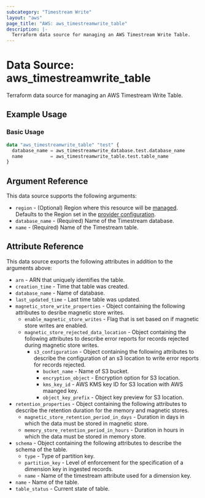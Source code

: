```yaml
---
subcategory: "Timestream Write"
layout: "aws"
page_title: "AWS: aws_timestreamwrite_table"
description: |-
  Terraform data source for managing an AWS Timestream Write Table.
---
```


# Data Source: aws_timestreamwrite_table

Terraform data source for managing an AWS Timestream Write Table.

## Example Usage

### Basic Usage

```terraform
data "aws_timestreamwrite_table" "test" {
  database_name = aws_timestreamwrite_database.test.database_name
  name          = aws_timestreamwrite_table.test.table_name
}
```

## Argument Reference

This data source supports the following arguments:

* `region` - (Optional) Region where this resource will be [managed](https://docs.aws.amazon.com/general/latest/gr/rande.html#regional-endpoints). Defaults to the Region set in the [provider configuration](https://registry.terraform.io/providers/hashicorp/aws/latest/docs#aws-configuration-reference).
* `database_name` - (Required) Name of the Timestream database.
* `name` - (Required) Name of the Timestream table.

## Attribute Reference

This data source exports the following attributes in addition to the arguments above:

* `arn` - ARN that uniquely identifies the table.
* `creation_time` - Time that table was created.
* `database_name` - Name of database.
* `last_updated_time` - Last time table was updated.
* `magnetic_store_write_properties` - Object containing the following attributes to desribe magnetic store writes.
    * `enable_magnetic_store_writes` - Flag that is set based on if magnetic store writes are enabled.
    * `magnetic_store_rejected_data_location` - Object containing the following attributes to describe error reports for records rejected during magnetic store writes.
        * `s3_configuration` - Object containing the following attributes to describe the configuration of an s3 location to write error reports for records rejected.
            * `bucket_name` - Name of S3 bucket.
            * `encryption_object` - Encryption option for  S3 location.
            * `kms_key_id` - AWS KMS key ID for S3 location with AWS maanged key.
            * `object_key_prefix` -  Object key preview for S3 location.
* `retention_properties` -  Object containing the following attributes to describe the retention duration for the memory and magnetic stores.
    * `magnetic_store_retention_period_in_days` - Duration in days in which the data must be stored in magnetic store.
    * `memory_store_retention_period_in_hours` - Duration in hours in which the data must be stored in memory store.
* `schema` -  Object containing the following attributes to describe the schema of the table.
    * `type` - Type of partition key.
    * `partition_key` - Level of enforcement for the specification of a dimension key in ingested records.
    * `name` - Name of the timestream attribute used for a dimension key.
* `name` - Name of the table.
* `table_status` - Current state of table.

